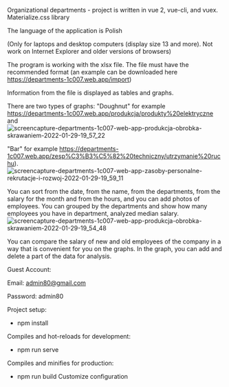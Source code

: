 Organizational departments - project is written in vue 2, vue-cli, and vuex.
Materialize.css library

The language of the application is Polish

(Only for laptops and desktop computers (display size 13 and more). Not work on Internet Explorer and older versions of browsers)

The program is working with the xlsx file. The file must have the recommended format (an example can be downloaded here https://departments-1c007.web.app/import)

Information from the file is displayed as tables and graphs. 

There are two types of graphs:
"Doughnut" for example https://departments-1c007.web.app/produkcja/produkty%20elektryczne and 
![screencapture-departments-1c007-web-app-produkcja-obrobka-skrawaniem-2022-01-29-19_57_22](https://user-images.githubusercontent.com/29119498/151673941-2d815bd7-1680-4fcb-98e2-f096b89c219f.png)

"Bar" for example https://departments-1c007.web.app/zesp%C3%B3%C5%82%20techniczny/utrzymanie%20ruchu).
![screencapture-departments-1c007-web-app-zasoby-personalne-rekrutacje-i-rozwoj-2022-01-29-19_59_11](https://user-images.githubusercontent.com/29119498/151674014-ca5d2fc9-acd4-4f89-bbf7-c71565a30a49.png)

You can sort from the date, from the name, from the departments, from the salary for the month and from the hours, and you can add photos of employees.
You can grouped by the departments and show how many employees you have in department, analyzed median salary.
![screencapture-departments-1c007-web-app-produkcja-obrobka-skrawaniem-2022-01-29-19_54_48](https://user-images.githubusercontent.com/29119498/151673871-51cba027-e938-4d80-b905-049dd47ea9b6.png)

You can compare the salary of new and old employees of the company in a way that is convenient for you on the graphs.
In the graph, you can add and delete a part of the data for analysis.

Guest Account:

Email: admin80@gmail.com

Password: admin80


Project setup:
- npm install

Compiles and hot-reloads for development:
- npm run serve

Compiles and minifies for production:
- npm run build
Customize configuration
